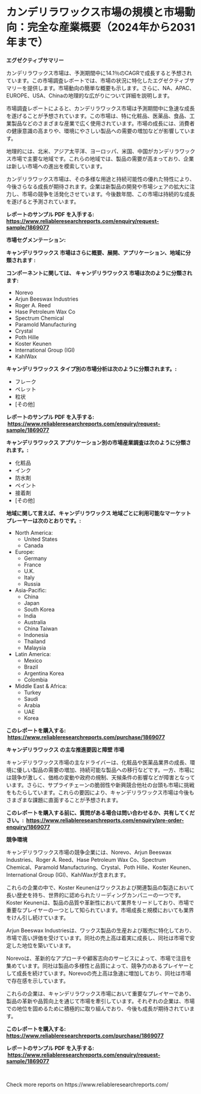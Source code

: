 <p><h1>カンデリラワックス市場の規模と市場動向：完全な産業概要（2024年から2031年まで）</h1></p><p><strong>エグゼクティブサマリー</strong></p>
<p><p>カンデリラワックス市場は、予測期間中に14.1％のCAGRで成長すると予想されています。この市場調査レポートでは、市場の状況に特化したエグゼクティブサマリーを提供します。市場動向の簡単な概要も示します。さらに、NA、APAC、EUROPE、USA、Chinaの地理的な広がりについて詳細を説明します。 </p><p>市場調査レポートによると、カンデリラワックス市場は予測期間中に急速な成長を遂げることが予想されています。この市場は、特に化粧品、医薬品、食品、工業製品などのさまざまな産業で広く使用されています。市場の成長には、消費者の健康意識の高まりや、環境にやさしい製品への需要の増加などが影響しています。</p><p>地理的には、北米、アジア太平洋、ヨーロッパ、米国、中国がカンデリラワックス市場で主要な地域です。これらの地域では、製品の需要が高まっており、企業は新しい市場への進出を模索しています。</p><p>カンデリラワックス市場は、その多様な用途と持続可能性の優れた特性により、今後さらなる成長が期待されます。企業は新製品の開発や市場シェアの拡大に注力し、市場の競争を活発化させています。今後数年間、この市場は持続的な成長を遂げると予測されています。</p></p>
<p><strong>レポートのサンプル PDF を入手する: <a href="https://www.reliableresearchreports.com/enquiry/request-sample/1869077">https://www.reliableresearchreports.com/enquiry/request-sample/1869077</a></strong></p>
<p><strong>市場セグメンテーション:</strong></p>
<p><strong> キャンデリラワックス 市場はさらに概要、展開、アプリケーション、地域に分類されます :</strong></p>
<p><strong>コンポーネントに関しては、 キャンデリラワックス 市場は次のように分類されます: &nbsp;</strong></p>
<p><ul><li>Norevo</li><li>Arjun Beeswax Industries</li><li>Roger A. Reed</li><li>Hase Petroleum Wax Co</li><li>Spectrum Chemical</li><li>Paramold Manufacturing</li><li>Crystal</li><li>Poth Hille</li><li>Koster Keunen</li><li>International Group (IGI)</li><li>KahlWax</li></ul></p>
<p><strong> キャンデリラワックス タイプ別の市場分析は次のように分類されます。:</strong></p>
<p><ul><li>フレーク</li><li>ペレット</li><li>粒状</li><li>[その他]</li></ul></p>
<p><strong>レポートのサンプル PDF を入手する: &nbsp;<a href="https://www.reliableresearchreports.com/enquiry/request-sample/1869077">https://www.reliableresearchreports.com/enquiry/request-sample/1869077</a></strong></p>
<p><strong> キャンデリラワックス アプリケーション別の市場産業調査は次のように分類されます。:</strong></p>
<p><ul><li>化粧品</li><li>インク</li><li>防水剤</li><li>ペイント</li><li>接着剤</li><li>[その他]</li></ul></p>
<p><strong>地域に関して言えば、キャンデリラワックス 地域ごとに利用可能なマーケットプレーヤーは次のとおりです。:</strong></p>
<p><ul>
    <li>
        North America:
        <ul>
            <li>United States</li>
            <li>Canada</li>
        </ul>
    </li>
    <li>
        Europe:
        <ul>
            <li>Germany</li>
            <li>France</li>
            <li>U.K.</li>
            <li>Italy</li>
            <li>Russia</li>
        </ul>
    </li>
    <li>
        Asia-Pacific:
        <ul>
            <li>China</li>
            <li>Japan</li>
            <li>South Korea</li>
            <li>India</li>
            <li>Australia</li>
            <li>China Taiwan</li>
            <li>Indonesia</li>
            <li>Thailand</li>
            <li>Malaysia</li>
        </ul>
    </li>
    <li>
        Latin America:
        <ul>
            <li>Mexico</li>
            <li>Brazil</li>
            <li>Argentina Korea</li>
            <li>Colombia</li>
        </ul>
    </li>
    <li>
        Middle East & Africa:
        <ul>
            <li>Turkey</li>
            <li>Saudi</li>
            <li>Arabia</li>
            <li>UAE</li>
            <li>Korea</li>
        </ul>
    </li>
    </ul></p>
<p><strong>このレポートを購入する: &nbsp;<a href="https://www.reliableresearchreports.com/purchase/1869077">https://www.reliableresearchreports.com/purchase/1869077</a></strong></p>
<p><strong>キャンデリラワックス の主な推進要因と障壁 市場</strong></p>
<p><p>キャンデリラワックス市場の主なドライバーは、化粧品や医薬品業界の成長、環境に優しい製品の需要の増加、持続可能な製品への移行などです。一方、市場には競争が激しく、価格の変動や政府の規制、天候条件の影響などが障害となっています。さらに、サプライチェーンの脆弱性や新興競合他社の台頭も市場に挑戦をもたらしています。これらの要因により、キャンデリラワックス市場は今後もさまざまな課題に直面することが予想されます。</p></p>
<p><strong>このレポートを購入する前に、質問がある場合は問い合わせるか、共有してください。:&nbsp; <a href="https://www.reliableresearchreports.com/enquiry/pre-order-enquiry/1869077">https://www.reliableresearchreports.com/enquiry/pre-order-enquiry/1869077</a></strong></p>
<p><strong>競争環境</strong></p>
<p><p>キャンデリラワックス市場の競争企業には、Norevo、Arjun Beeswax Industries、Roger A. Reed、Hase Petroleum Wax Co、Spectrum Chemical、Paramold Manufacturing、Crystal、Poth Hille、Koster Keunen、International Group (IGI)、KahlWaxが含まれます。</p><p>これらの企業の中で、Koster Keunenはワックスおよび関連製品の製造において長い歴史を持ち、世界的に認められたリーディングカンパニーの一つです。Koster Keunenは、製品の品質や革新性において業界をリードしており、市場で重要なプレイヤーの一つとして知られています。市場成長と規模においても業界をけん引し続けています。</p><p>Arjun Beeswax Industriesは、ワックス製品の生産および販売に特化しており、市場で高い評価を受けています。同社の売上高は着実に成長し、同社は市場で安定した地位を築いています。</p><p>Norevoは、革新的なアプローチや顧客志向のサービスによって、市場で注目を集めています。同社は製品の多様性と品質によって、競争力のあるプレイヤーとして成長を続けています。Norevoの売上高は急速に増加しており、同社は市場で存在感を示しています。</p><p>これらの企業は、キャンデリラワックス市場において重要なプレイヤーであり、製品の革新や品質向上を通じて市場を牽引しています。それぞれの企業は、市場での地位を固めるために積極的に取り組んでおり、今後も成長が期待されています。</p></p>
<p><strong>このレポートを購入する: &nbsp; <a href="https://www.reliableresearchreports.com/purchase/1869077">https://www.reliableresearchreports.com/purchase/1869077</a></strong></p>
<p><strong>レポートのサンプル PDF を入手する: &nbsp;<a href="https://www.reliableresearchreports.com/enquiry/request-sample/1869077">https://www.reliableresearchreports.com/enquiry/request-sample/1869077</a></strong><strong></strong></p>
<p>&nbsp;</p>
<p>Check more reports on https://www.reliableresearchreports.com/</p>